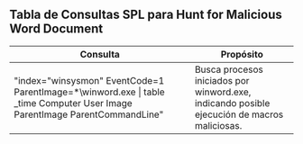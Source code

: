 ## Tabla de Consultas SPL para Hunt for Malicious Word Document
| **Consulta**                                                                 | **Propósito**                                                                 |
|------------------------------------------------------------------------------|-------------------------------------------------------------------------------|
| "index=\"winsysmon\" EventCode=1 ParentImage=*\\winword.exe \| table _time Computer User Image ParentImage ParentCommandLine" | Busca procesos iniciados por winword.exe, indicando posible ejecución de macros maliciosas. |
